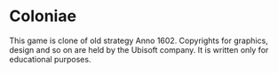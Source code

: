 Coloniae
========

This game is clone of old strategy Anno 1602. Copyrights for graphics, design and so on are held by the Ubisoft company. It is written only for educational purposes.